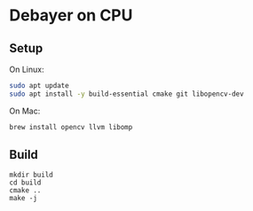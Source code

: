 # Debayer on CPU

## Setup

On Linux:

```bash
sudo apt update
sudo apt install -y build-essential cmake git libopencv-dev
```

On Mac:

```bash
brew install opencv llvm libomp
```

## Build

```
mkdir build
cd build
cmake ..
make -j
```
